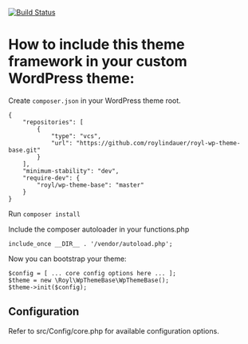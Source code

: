 [![Build Status](https://travis-ci.org/roylindauer/royl-wp-theme-base.svg?branch=master)](https://travis-ci.org/roylindauer/royl-wp-theme-base)

# How to include this theme framework in your custom WordPress theme:

Create `composer.json` in your WordPress theme root. 

```
{
    "repositories": [
        {
            "type": "vcs",
            "url": "https://github.com/roylindauer/royl-wp-theme-base.git"
        }
    ],
    "minimum-stability": "dev",
    "require-dev": {
        "royl/wp-theme-base": "master"
    }
}
```

Run `composer install`

Include the composer autoloader in your functions.php

`include_once __DIR__ . '/vendor/autoload.php';`

Now you can bootstrap your theme:

```
$config = [ ... core config options here ... ];
$theme = new \Royl\WpThemeBase\WpThemeBase();
$theme->init($config);
```

## Configuration

Refer to src/Config/core.php for available configuration options. 
